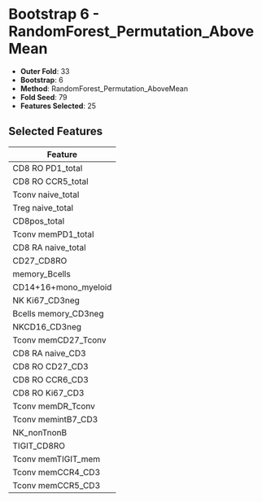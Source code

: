 # Bootstrap 6 - RandomForest_Permutation_AboveMean

- **Outer Fold**: 33
- **Bootstrap**: 6
- **Method**: RandomForest_Permutation_AboveMean
- **Fold Seed**: 79
- **Features Selected**: 25

## Selected Features

| Feature |
|---------|
| CD8 RO PD1_total |
| CD8 RO CCR5_total |
| Tconv naive_total |
| Treg naive_total |
| CD8pos_total |
| Tconv memPD1_total |
| CD8 RA naive_total |
| CD27_CD8RO |
| memory_Bcells |
| CD14+16+mono_myeloid |
| NK Ki67_CD3neg |
| Bcells memory_CD3neg |
| NKCD16_CD3neg |
| Tconv memCD27_Tconv |
| CD8 RA naive_CD3 |
| CD8 RO CD27_CD3 |
| CD8 RO CCR6_CD3 |
| CD8  RO Ki67_CD3 |
| Tconv memDR_Tconv |
| Tconv memintB7_CD3 |
| NK_nonTnonB |
| TIGIT_CD8RO |
| Tconv memTIGIT_mem |
| Tconv memCCR4_CD3 |
| Tconv memCCR5_CD3 |
